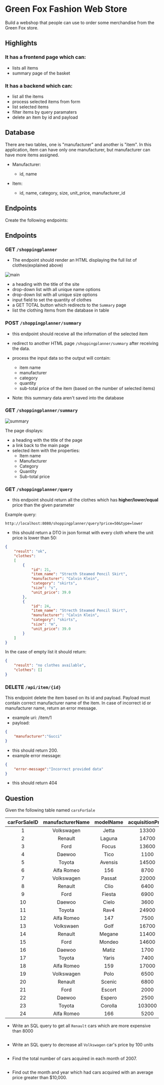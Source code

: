 # Green Fox Fashion Web Store

Build a webshop that people can use to order some merchandise from the Green Fox
store.

## Highlights

### It has a frontend page which can:

  - lists all items
  - summary page of the basket

### It has a backend which can:

  - list all the items
  - process selected items from form
  - list selected items
  - filter items by query paramaters
  - delete an item by id and payload

## Database

There are two tables, one is "manufacturer" and another is "item".
In this application, item can have only one manufacturer, but manufacturer can
have more items assigned.

- Manufacturer:
  - id, name

- Item:
  - id, name, category, size, unit_price, manufacturer_id

## Endpoints

Create the following endpoints:

## Endpoints

### GET `/shoppingplanner`
- The endpoint should render an HTML displaying
  the full list of clothes(explained above)

![main](assets/backend-main.png)
  - a heading with the title of the site
  - drop-down list with all unique name options
  - drop-down list with all unique size options
  - input field to set the quantity of clothes
  - a GET TOTAL button which redirects to the `Summary` page
  - list the clothing items from the database in table


### POST `/shoppingplanner/summary`

- this endpoint should receive all the information of the selected item
- redirect to another HTML page  `/shoppingplanner/summary` after receiving
the data.
- process the input data so the output will contain:
  - item name
  - manufacturer
  - category
  - quantity
  - sub-total price of the item (based on the number of selected items)

- Note: this summary data aren't saved into the database

### GET `/shoppingplanner/summary`

![summary](assets/backend-summary-page.png)

The page displays:
  - a heading with the title of the page
  - a link back to the main page
  - selected item with the properties:
    - Item name
    - Manufacturer
    - Category
    - Quantity
    - Sub-total price

### GET `/shoppingplanner/query`

- this endpoint should return all the clothes which has **higher/lower/equal**
price than the given parameter

Example query:

`http://localhost:8080/shoppingplanner/query?price=50&type=lower`

- this should return a DTO in json format with every cloth where
the unit price is lower than 50:

```json
{
    "result": "ok",
    "clothes":
    [
        {
            "id": 21,
            "item_name": "Strecth Steamed Pencil Skirt",
            "manufacturer": "Calvin Klein",
            "category": "skirts",
            "size": "s",
            "unit_price": 39.0
        },
        {
            "id": 24,
            "item_name": "Strecth Steamed Pencil Skirt",
            "manufacturer": "Calvin Klein",
            "category": "skirts",
            "size": "m",
            "unit_price": 39.0
        }
    ]
}
```

In the case of empty list it should return:

```json
{
    "result": "no clothes available",
    "clothes": []
}
```

### DELETE `/api/item/{id}`

This endpoint delete the item based on its id and payload.
Payload must contain correct manufacturer name of the item.
In case of incorrect id or manufacturer name, return an error message.

- example uri: /item/1
- payload:
```json
{
    "manufacturer":"Gucci"
}
```
- this should return 200.
- example error message:
```json
{
    "error-message":"Incorrect provided data"
}
```
- this should return 404



## Question

Given the following table named `carsForSale`

| carForSaleID | manufacturerName | modelName | acquisitionPrice | dataAcquired |
|:------------:|:----------------:|:---------:|:----------------:|:------------:|
|      1       |    Volkswagen    |   Jetta   |      13300       |  2007-01-07  |
|      2       |     Renault      |  Laguna   |      14700       |  2007-02-12  |
|      3       |       Ford       |   Focus   |      13600       |  2007-03-09  |
|      4       |      Daewoo      |   Tico    |       1100       |  2007-04-17  |
|      5       |      Toyota      |  Avensis  |      14500       |  2007-05-04  |
|      6       |    Alfa Romeo    |    156    |       8700       |  2007-06-23  |
|      7       |    Volkswagen    |  Passat   |      22000       |  2007-07-16  |
|      8       |     Renault      |   Clio    |       6400       |  2007-08-22  |
|      9       |       Ford       |  Fiesta   |       6900       |  2007-09-11  |
|      10      |      Daewoo      |   Cielo   |       3600       |  2007-10-18  |
|      11      |      Toyota      |   Rav4    |      24900       |  2007-11-11  |
|      12      |    Alfa Romeo    |    147    |       7500       |  2007-12-25  |
|      13      |    Volkswaen     |   Golf    |      16700       |  2008-01-14  |
|      14      |     Renault      |  Megane   |      11400       |  2008-02-24  |
|      15      |       Ford       |  Mondeo   |      14600       |  2008-03-18  |
|      16      |      Daewoo      |   Matiz   |       1700       |  2008-04-08  |
|      17      |      Toyota      |   Yaris   |       7400       |  2008-05-02  |
|      18      |    Alfa Romeo    |    159    |      17000       |  2008-06-12  |
|      19      |    Volkswagen    |   Polo    |       6500       |  2008-07-30  |
|      20      |     Renault      |  Scenic   |       6800       |  2008-08-11  |
|      21      |       Ford       |  Escort   |       2000       |  2008-09-22  |
|      22      |      Daewoo      |  Espero   |       2500       |  2008-10-09  |
|      23      |      Toyota      |  Corolla  |      103000      |  2008-11-05  |
|      24      |    Alfa Romeo    |    166    |       5200       |  2008-12-24  |

- Write an SQL query to get all `Renault` cars which are more expensive than
  8000

```sql

```

- Write an SQL query to decrease all `Volkswagen` car's price by 100 units
  
```sql

```

- Find the total number of cars acquired in each month of 2007.

```sql

```

- Find out the month and year which had cars acquired with an average price greater than $10,000.

```sql

```
  
